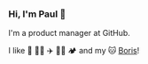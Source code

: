 ### Hi, I'm Paul 👋

I'm a product manager at GitHub.

I like 🎵 🧘‍♂️ ✈️ 👨‍🍳 🏕️ and my 🐱 [Boris](https://www.instagram.com/russian_boris)!
